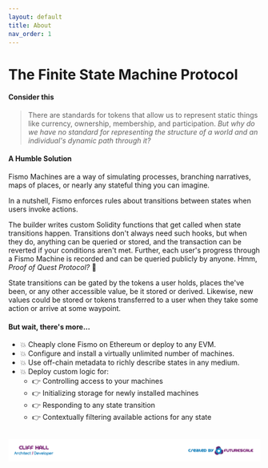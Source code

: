 ```yaml
---
layout: default
title: About
nav_order: 1
---
```

# The Finite State Machine Protocol

#### Consider this
> There are standards for tokens that allow us to represent static things like currency, ownership, membership, and participation. _But why do we have no standard for representing the structure of a world and an individual's dynamic path through it?_

#### A Humble Solution
Fismo Machines are a way of simulating processes, branching narratives, maps of places, or nearly any stateful thing you can imagine.

In a nutshell, Fismo enforces rules about transitions between states when users invoke actions.

The builder writes custom Solidity functions that get called when state transitions happen. Transitions don't always need such hooks, but when they do, anything can be queried or stored, and the transaction can be reverted if your conditions aren't met. Further, each user's progress through a Fismo Machine is recorded and can be queried publicly by anyone. Hmm, _Proof of Quest Protocol?_ 🤔

State transitions can be gated by the tokens a user holds, places the've been, or any other accessible value, be it stored or derived. Likewise, new values could be stored or tokens transferred to a user when they take some action or arrive at some waypoint.

#### But wait, there's more...
* 💥 Cheaply clone Fismo on Ethereum or deploy to any EVM.
* 💥 Configure and install a virtually unlimited number of machines.
* 💥 Use off-chain metadata to richly describe states in any medium.
* 💥 Deploy custom logic for:
  - 👉 Controlling access to your machines
  - 👉 Initializing storage for newly installed machines
  - 👉 Responding to any state transition
  - 👉 Contextually filtering available actions for any state

##  [![Created by Futurescale](images/created-by.png)](https://futurescale.com)